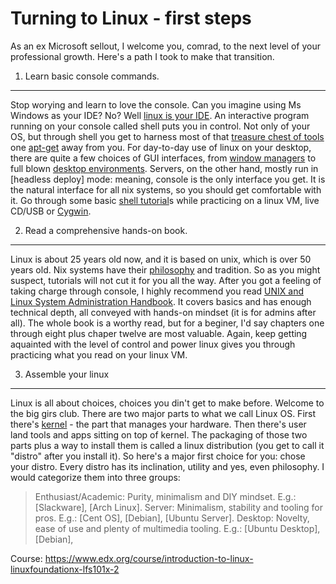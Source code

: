 Turning to Linux - first steps
====

As an ex Microsoft sellout, I welcome you, comrad, to the next level of your professional growth. Here's a path I took to make that transition.

1. Learn basic console commands.
----
Stop worying and learn to love the console. Can you imagine using Ms Windows as your IDE? No? Well [linux is your IDE][linux ide]. An interactive program running on your console called shell puts you in control. Not only of your OS, but through shell you get to harness most of that [treasure chest of tools][debian packages] one [apt-get] away from you.
For day-to-day use of linux on your desktop, there are quite a few choices of GUI interfaces, from [window managers] to full blown [desktop environments]. Servers, on the other hand, mostly run in [headless deploy] mode: meaning, console is the only interface you get. It is the natural interface for all nix systems, so you should get comfortable with it. Go through some basic [shell tutorial]s while practicing on a linux VM, live CD/USB or [Cygwin].

2. Read a comprehensive hands-on book.
----
Linux is about 25 years old now, and it is based on unix, which is over 50 years old. Nix systems have their [philosophy][nix philosophy] and tradition. So as you might suspect, tutorials will not cut it for you all the way. After you got a feeling of taking charge through console, I highly recommend you read [UNIX and Linux System Administration Handbook][nix book]. It covers basics and has enough technical depth, all conveyed with hands-on mindset (it is for admins after all). The whole book is a worthy read, but for a beginer, I'd say chapters one through eight plus chaper twelve are most valuable. Again, keep getting aquainted with the level of control and power linux gives you through practicing what you read on your linux VM.

3. Assemble your linux
----
Linux is all about choices, choices you din't get to make before. Welcome to the big girs club. There are two major parts to what we call Linux OS. First there's [kernel] - the part that manages your hardware. Then there's user land tools and apps sitting on top of kernel. The packaging of those two parts plus a way to install them is called a linux distribution (you get to call it "distro" after you install it). So here's a major first choice for you: chose your distro. Every distro has its inclination, utility and yes, even philosophy. I would categorize them into three groups:
>Enthusiast/Academic: Purity, minimalism and DIY mindset. E.g.: [Slackware], [Arch Linux].
>Server: Minimalism, stability and tooling for pros. E.g.: [Cent OS], [Debian], [Ubuntu Server].
>Desktop: Novelty, ease of use and plenty of multimedia tooling. E.g.: [Ubuntu Desktop], [Debian],

Course: https://www.edx.org/course/introduction-to-linux-linuxfoundationx-lfs101x-2



[linux ide]:http://blog.sanctum.geek.nz/series/unix-as-ide/
[apt-get]:http://en.wikipedia.org/wiki/Advanced_Packaging_Tool
[debian packages]:https://packages.debian.org/stable/
[window managers]:http://www.linux.org/threads/various-window-managers.6292/
[desktop environments]:http://www.techspot.com/guides/865-popular-linux-desktop-environments/
[Cygwin]:https://www.cygwin.com/
[shell tutorial]:dd
[nix philosophy]:http://www.linfo.org/unix_philosophy.html
[nix book]:http://www.amazon.com/Linux-System-Administration-Handbook-Edition/dp/0131480057
[kernel]:https://www.kernel.org/
